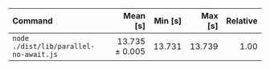 | Command | Mean [s] | Min [s] | Max [s] | Relative |
|:---|---:|---:|---:|---:|
| `node ./dist/lib/parallel-no-await.js` | 13.735 ± 0.005 | 13.731 | 13.739 | 1.00 |
